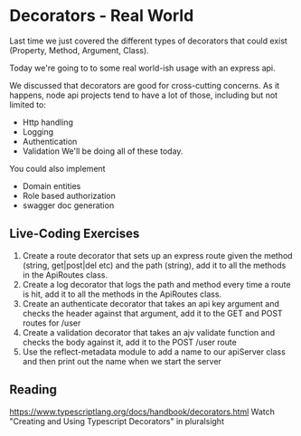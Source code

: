 Decorators - Real World
========================

Last time we just covered the different types of decorators that could exist (Property, Method, Argument, Class).

Today we're going to to some real world-ish usage with an express api.

We discussed that decorators are good for cross-cutting concerns.  As it happens, node api projects tend to have a lot of those, including but not limited to:
- Http handling
- Logging 
- Authentication
- Validation
We'll be doing all of these today.

You could also implement
- Domain entities
- Role based authorization
- swagger doc generation

Live-Coding Exercises
---------------------
1. Create a route decorator that sets up an express route given the method (string, get|post|del etc) and the path (string), add it to all the methods in the ApiRoutes class.
2. Create a log decorator that logs the path and method every time a route is hit, add it to all the methods in the ApiRoutes class.
3. Create an authenticate decorator that takes an api key argument and checks the header against that argument, add it to the GET and POST routes for /user
4. Create a validation decorator that takes an ajv validate function and checks the body against it, add it to the POST /user route
5. Use the reflect-metadata module to add a name to our apiServer class and then print out the name when we start the server 

Reading
--------
https://www.typescriptlang.org/docs/handbook/decorators.html
Watch "Creating and Using Typescript Decorators" in pluralsight

